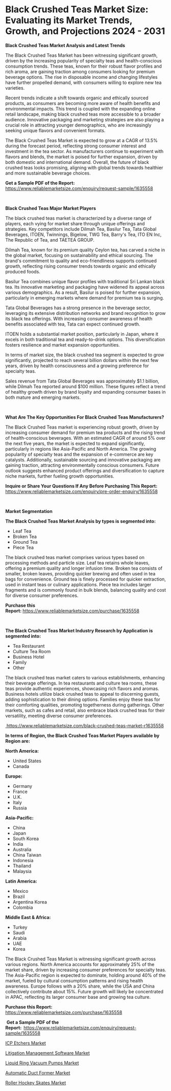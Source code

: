<p><h1>Black Crushed Teas Market Size: Evaluating its Market Trends, Growth, and Projections 2024 - 2031</h1></p><p><strong>Black Crushed Teas Market Analysis and Latest Trends</strong></p>
<p><p>The Black Crushed Teas Market has been witnessing significant growth, driven by the increasing popularity of specialty teas and health-conscious consumption trends. These teas, known for their robust flavor profiles and rich aroma, are gaining traction among consumers looking for premium beverage options. The rise in disposable income and changing lifestyles have further propelled demand, with consumers willing to explore new tea varieties.</p><p>Recent trends indicate a shift towards organic and ethically sourced products, as consumers are becoming more aware of health benefits and environmental impacts. This trend is coupled with the expanding online retail landscape, making black crushed teas more accessible to a broader audience. Innovative packaging and marketing strategies are also playing a crucial role in attracting younger demographics, who are increasingly seeking unique flavors and convenient formats.</p><p>The Black Crushed Teas Market is expected to grow at a CAGR of 13.5% during the forecast period, reflecting strong consumer interest and investment in the tea sector. As manufacturers continue to experiment with flavors and blends, the market is poised for further expansion, driven by both domestic and international demand. Overall, the future of black crushed teas looks promising, aligning with global trends towards healthier and more sustainable beverage choices.</p></p>
<p><strong>Get a Sample PDF of the Report:&nbsp;</strong> <a href="https://www.reliablemarketsize.com/enquiry/request-sample/1635558">https://www.reliablemarketsize.com/enquiry/request-sample/1635558</a></p>
<p>&nbsp;</p>
<p><strong>Black Crushed Teas Major Market Players</strong></p>
<p><p>The black crushed teas market is characterized by a diverse range of players, each vying for market share through unique offerings and strategies. Key competitors include Dilmah Tea, Basilur Tea, Tata Global Beverages, ITOEN, Twinnings, Bigelow, TWG Tea, Barry's Tea, ITO EN Inc, The Republic of Tea, and TAETEA GROUP.</p><p>Dilmah Tea, known for its premium quality Ceylon tea, has carved a niche in the global market, focusing on sustainability and ethical sourcing. The brand's commitment to quality and eco-friendliness supports continued growth, reflecting rising consumer trends towards organic and ethically produced foods.</p><p>Basilur Tea combines unique flavor profiles with traditional Sri Lankan black tea. Its innovative marketing and packaging have widened its appeal across various demographics. As a result, Basilur is poised for further expansion, particularly in emerging markets where demand for premium tea is surging.</p><p>Tata Global Beverages has a strong presence in the beverage sector, leveraging its extensive distribution networks and brand recognition to grow its black tea offerings. With increasing consumer awareness of health benefits associated with tea, Tata can expect continued growth.</p><p>ITOEN holds a substantial market position, particularly in Japan, where it excels in both traditional tea and ready-to-drink options. This diversification fosters resilience and market expansion opportunities.</p><p>In terms of market size, the black crushed tea segment is expected to grow significantly, projected to reach several billion dollars within the next few years, driven by health consciousness and a growing preference for specialty teas.</p><p>Sales revenue from Tata Global Beverages was approximately $1.1 billion, while Dilmah Tea reported around $100 million. These figures reflect a trend of healthy growth driven by brand loyalty and expanding consumer bases in both mature and emerging markets.</p></p>
<p>&nbsp;</p>
<p><strong>What Are The Key Opportunities For Black Crushed Teas Manufacturers?</strong></p>
<p><p>The Black Crushed Teas market is experiencing robust growth, driven by increasing consumer demand for premium tea products and the rising trend of health-conscious beverages. With an estimated CAGR of around 5% over the next five years, the market is expected to expand significantly, particularly in regions like Asia-Pacific and North America. The growing popularity of specialty teas and the expansion of e-commerce are key catalysts. Additionally, sustainable sourcing and innovative packaging are gaining traction, attracting environmentally conscious consumers. Future outlook suggests enhanced product offerings and diversification to capture niche markets, further fueling growth opportunities.</p></p>
<p><strong>Inquire or Share Your Questions If Any Before Purchasing This Report:</strong> <a href="https://www.reliablemarketsize.com/enquiry/pre-order-enquiry/1635558">https://www.reliablemarketsize.com/enquiry/pre-order-enquiry/1635558</a></p>
<p>&nbsp;</p>
<p><strong>Market Segmentation</strong></p>
<p><strong>The Black Crushed Teas Market Analysis by types is segmented into:</strong></p>
<p><ul><li>Leaf Tea</li><li>Broken Tea</li><li>Ground Tea</li><li>Piece Tea</li></ul></p>
<p><p>The black crushed teas market comprises various types based on processing methods and particle size. Leaf tea retains whole leaves, offering a premium quality and longer infusion time. Broken tea consists of smaller, broken leaves, providing quicker brewing and often used in tea bags for convenience. Ground tea is finely processed for quicker extraction, used in instant teas or culinary applications. Piece tea includes larger fragments and is commonly found in bulk blends, balancing quality and cost for diverse consumer preferences.</p></p>
<p><strong>Purchase this Report:&nbsp;</strong><a href="https://www.reliablemarketsize.com/purchase/1635558">https://www.reliablemarketsize.com/purchase/1635558</a></p>
<p>&nbsp;</p>
<p><strong>The Black Crushed Teas Market Industry Research by Application is segmented into:</strong></p>
<p><ul><li>Tea Restaurant</li><li>Culture Tea Room</li><li>Business Hotel</li><li>Family</li><li>Other</li></ul></p>
<p><p>The black crushed teas market caters to various establishments, enhancing their beverage offerings. In tea restaurants and culture tea rooms, these teas provide authentic experiences, showcasing rich flavors and aromas. Business hotels utilize black crushed teas to appeal to discerning guests, adding sophistication to their dining options. Families enjoy these teas for their comforting qualities, promoting togetherness during gatherings. Other markets, such as cafes and retail, also embrace black crushed teas for their versatility, meeting diverse consumer preferences.</p></p>
<p><a href="https://www.reliablemarketsize.com/black-crushed-teas-market-r1635558">&nbsp;https://www.reliablemarketsize.com/black-crushed-teas-market-r1635558</a></p>
<p><strong>In terms of Region, the Black Crushed Teas Market Players available by Region are:</strong></p>
<p>
    <p> <strong> North America: </strong>
        <ul>
            <li>United States</li>
            <li>Canada</li>
        </ul>
        </p> 
    <p> <strong> Europe: </strong>
        <ul>
            <li>Germany</li>
            <li>France</li>
            <li>U.K.</li>
            <li>Italy</li>
            <li>Russia</li>
        </ul>
        </p> 
    <p> <strong> Asia-Pacific: </strong>
        <ul>
            <li>China</li>
            <li>Japan</li>
            <li>South Korea</li>
            <li>India</li>
            <li>Australia</li>
            <li>China Taiwan</li>
            <li>Indonesia</li>
            <li>Thailand</li>
            <li>Malaysia</li>
        </ul>
        </p> 
    <p> <strong> Latin America: </strong>
        <ul>
            <li>Mexico</li>
            <li>Brazil</li>
            <li>Argentina Korea</li>
            <li>Colombia</li>
        </ul>
        </p> 
    <p> <strong> Middle East & Africa: </strong>
        <ul>
            <li>Turkey</li>
            <li>Saudi</li>
            <li>Arabia</li>
            <li>UAE</li>
            <li>Korea</li>
        </ul>
    </p>
    </p>
<p><p>The Black Crushed Teas Market is witnessing significant growth across various regions. North America accounts for approximately 25% of the market share, driven by increasing consumer preferences for specialty teas. The Asia-Pacific region is expected to dominate, holding around 40% of the market, fueled by cultural consumption patterns and rising health awareness. Europe follows with a 20% share, while the USA and China collectively contribute about 15%. Future growth will likely be concentrated in APAC, reflecting its larger consumer base and growing tea culture.</p></p>
<p><strong>Purchase this Report: </strong><a href="https://www.reliablemarketsize.com/purchase/1635558">https://www.reliablemarketsize.com/purchase/1635558</a></p>
<p>&nbsp;<strong>Get a Sample PDF of the Report:&nbsp;&nbsp;</strong><a href="https://www.reliablemarketsize.com/enquiry/request-sample/1635558">https://www.reliablemarketsize.com/enquiry/request-sample/1635558</a></p>
<p><strong></strong></p>
<p><p><a href="https://github.com/AKSHATREPORTPRIME/Market-Research-Report-List-6/blob/main/icp-etchers-market.md">ICP Etchers Market</a></p><p><a href="https://www.linkedin.com/pulse/insights-litigation-management-software-industry-market-financial-yvphf">Litigation Management Software Market</a></p><p><a href="https://www.linkedin.com/pulse/global-liquid-ring-vacuum-pumps-market-exploring-share-trends-r0auf?trackingId=7WrzKCvuTzKQjexZVxnbNg%3D%3D">Liquid Ring Vacuum Pumps Market</a></p><p><a href="https://medium.com/@indomie3bks/automatic-duct-former-market-insights-market-products-and-regional-analysis-forecasted-for-period-9455f0c41d14">Automatic Duct Former Market</a></p><p><a href="https://issuu.com/reportprime-2/docs/roller-hockey-skates-market-size-20_5ae680727d7f11">Roller Hockey Skates Market</a></p></p>
